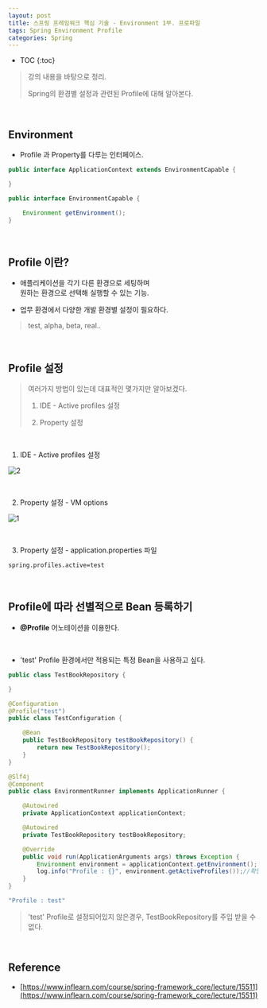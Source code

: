 ```yaml
---
layout: post
title: 스프링 프레임워크 핵심 기술 - Environment 1부. 프로파일
tags: Spring Environment Profile
categories: Spring
---
```


* TOC
{:toc}
> 강의 내용을 바탕으로 정리.  
>
> Spring의 환경별 설정과 관련된 Profile에 대해 알아본다.
  
<br>  

## Environment
* Profile 과 Property를 다루는 인터페이스.

```java
public interface ApplicationContext extends EnvironmentCapable {

}

public interface EnvironmentCapable {

	Environment getEnvironment();
}
```

<br>  

## Profile 이란?
* 애플리케이션을 각기 다른 환경으로 세팅하며<br>원하는 환경으로 선택해 실행할 수 있는 기능.

* 업무 환경에서 다양한 개발 환경별 설정이 필요하다.  

> test, alpha, beta, real..

<br>  

## Profile 설정  
> 여러가지 방법이 있는데 대표적인 몇가지만 알아보겠다.
>
> 1. IDE - Active profiles 설정
>
> 2. Property 설정

<br>  

1) IDE - Active profiles 설정

![2](https://user-images.githubusercontent.com/25604495/82731877-b9470e00-9d44-11ea-8772-6de83e3c87a4.PNG)

<br>  

2) Property 설정 - VM options  

![1](https://user-images.githubusercontent.com/25604495/82731878-ba783b00-9d44-11ea-8feb-4a21e82dbaef.PNG)

<br>  

3) Property 설정 - application.properties 파일  

```properties
spring.profiles.active=test
```

<br>  

## Profile에 따라 선별적으로 Bean 등록하기
* **@Profile** 어노테이션을 이용한다.

<br>  

* 'test' Profile 환경에서만 적용되는 특정 Bean을 사용하고 싶다.

```java
public class TestBookRepository {

}

@Configuration
@Profile("test")
public class TestConfiguration {

    @Bean
    public TestBookRepository testBookRepository() {
        return new TestBookRepository();
    }
}

@Slf4j
@Component
public class EnvironmentRunner implements ApplicationRunner {

    @Autowired
    private ApplicationContext applicationContext;

    @Autowired
    private TestBookRepository testBookRepository;

    @Override
    public void run(ApplicationArguments args) throws Exception {
        Environment environment = applicationContext.getEnvironment();
        log.info("Profile : {}", environment.getActiveProfiles());//확인
    }
}
```

```java
"Profile : test"
```

> 'test' Profile로 설정되어있지 않은경우, TestBookRepository를 주입 받을 수 없다.
  
<br>  

## Reference
* [https://www.inflearn.com/course/spring-framework_core/lecture/15511](https://www.inflearn.com/course/spring-framework_core/lecture/15511)  